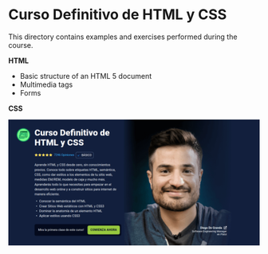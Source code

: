 # Curso Definitivo de HTML y CSS

This directory contains examples and exercises performed during the course.

**HTML**

- Basic structure of an HTML 5 document
- Multimedia tags
- Forms

**CSS**

![image](img/image.png)